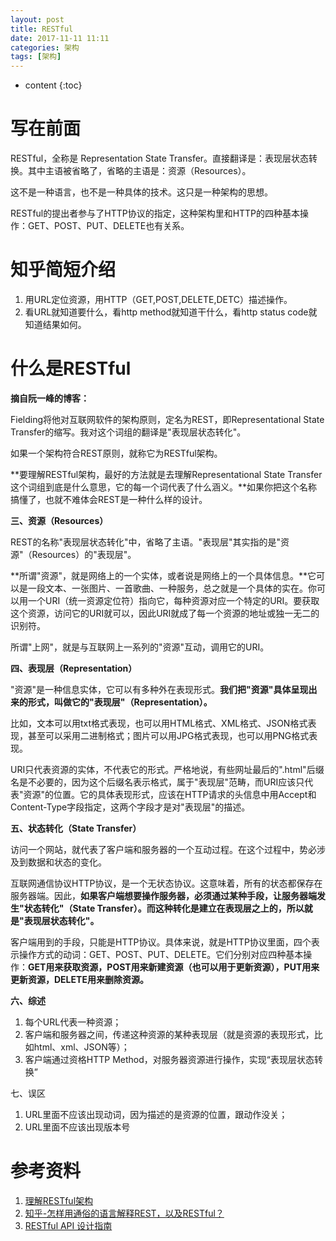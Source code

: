 ```yaml
---
layout: post
title: RESTful
date: 2017-11-11 11:11
categories: 架构
tags: [架构]
---
```


* content
{:toc} 
# 写在前面

RESTful，全称是 Representation State Transfer。直接翻译是：表现层状态转换。其中主语被省略了，省略的主语是：资源（Resources）。

这不是一种语言，也不是一种具体的技术。这只是一种架构的思想。

RESTful的提出者参与了HTTP协议的指定，这种架构里和HTTP的四种基本操作：GET、POST、PUT、DELETE也有关系。

# 知乎简短介绍

1. 用URL定位资源，用HTTP（GET,POST,DELETE,DETC）描述操作。
2. 看URL就知道要什么，看http method就知道干什么，看http status code就知道结果如何。

# 什么是RESTful

**摘自阮一峰的博客：**

Fielding将他对互联网软件的架构原则，定名为REST，即Representational State Transfer的缩写。我对这个词组的翻译是"表现层状态转化"。

如果一个架构符合REST原则，就称它为RESTful架构。

**要理解RESTful架构，最好的方法就是去理解Representational State Transfer这个词组到底是什么意思，它的每一个词代表了什么涵义。**如果你把这个名称搞懂了，也就不难体会REST是一种什么样的设计。

**三、资源（Resources）**

REST的名称"表现层状态转化"中，省略了主语。"表现层"其实指的是"资源"（Resources）的"表现层"。

**所谓"资源"，就是网络上的一个实体，或者说是网络上的一个具体信息。**它可以是一段文本、一张图片、一首歌曲、一种服务，总之就是一个具体的实在。你可以用一个URI（统一资源定位符）指向它，每种资源对应一个特定的URI。要获取这个资源，访问它的URI就可以，因此URI就成了每一个资源的地址或独一无二的识别符。

所谓"上网"，就是与互联网上一系列的"资源"互动，调用它的URI。

**四、表现层（Representation）**

"资源"是一种信息实体，它可以有多种外在表现形式。**我们把"资源"具体呈现出来的形式，叫做它的"表现层"（Representation）。**

比如，文本可以用txt格式表现，也可以用HTML格式、XML格式、JSON格式表现，甚至可以采用二进制格式；图片可以用JPG格式表现，也可以用PNG格式表现。

URI只代表资源的实体，不代表它的形式。严格地说，有些网址最后的".html"后缀名是不必要的，因为这个后缀名表示格式，属于"表现层"范畴，而URI应该只代表"资源"的位置。它的具体表现形式，应该在HTTP请求的头信息中用Accept和Content-Type字段指定，这两个字段才是对"表现层"的描述。

**五、状态转化（State Transfer）**

访问一个网站，就代表了客户端和服务器的一个互动过程。在这个过程中，势必涉及到数据和状态的变化。

互联网通信协议HTTP协议，是一个无状态协议。这意味着，所有的状态都保存在服务器端。因此，**如果客户端想要操作服务器，必须通过某种手段，让服务器端发生"状态转化"（State Transfer）。而这种转化是建立在表现层之上的，所以就是"表现层状态转化"。**

客户端用到的手段，只能是HTTP协议。具体来说，就是HTTP协议里面，四个表示操作方式的动词：GET、POST、PUT、DELETE。它们分别对应四种基本操作：**GET用来获取资源，POST用来新建资源（也可以用于更新资源），PUT用来更新资源，DELETE用来删除资源。**

**六、综述**

1. 每个URL代表一种资源；
2. 客户端和服务器之间，传递这种资源的某种表现层（就是资源的表现形式，比如html、xml、JSON等）；
3. 客户端通过资格HTTP Method，对服务器资源进行操作，实现“表现层状态转换”

七、误区

1. URL里面不应该出现动词，因为描述的是资源的位置，跟动作没关；
2. URL里面不应该出现版本号

# 参考资料

1. [理解RESTful架构](http://www.ruanyifeng.com/blog/2011/09/restful.html)
2. [知乎-怎样用通俗的语言解释REST，以及RESTful？](https://www.zhihu.com/question/28557115)
3. [RESTful API 设计指南](http://www.ruanyifeng.com/blog/2014/05/restful_api.html)
